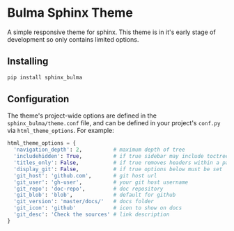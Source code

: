 # Bulma Sphinx Theme

A simple responsive theme for sphinx. This theme is in it's early stage of development so only 
contains limited options.

## Installing

```sh
pip install sphinx_bulma
```

## Configuration

The theme's project-wide options are defined in the `sphinx_bulma/theme.conf`
file, and can be defined in your project's `conf.py` via
`html_theme_options`. For example:

```py
html_theme_options = {
  'navigation_depth': 2,          # maximum depth of tree
  'includehidden': True,          # if true sidebar may include toctrees marked with hidden option
  'titles_only': False,           # if true removes headers within a page from the sidebar
  'display_git': False,           # if true options below must be set
  'git_host': 'github.com',       # git host url
  'git_user': 'gh-user',          # your git host username
  'git_repo': 'doc-repo',         # doc repository
  'git_blob': 'blob',             # default for github
  'git_version': 'master/docs/'   # docs folder
  'git_icon': 'github'            # icon to show on docs
  'git_desc': 'Check the sources' # link description
}
```
